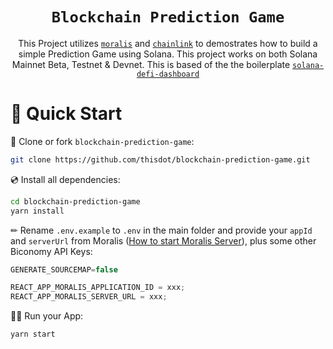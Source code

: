 <div align="center">
  
# `Blockchain Prediction Game`

This Project utilizes [`moralis`](https://github.com/MoralisWeb3/Moralis-JS-SDK) and [`chainlink`](https://chain.link/) to demostrates how to build a simple Prediction Game using Solana. This project works on both Solana Mainnet Beta, Testnet & Devnet. This is based of the the boilerplate [`solana-defi-dashboard`](https://github.com/YosephKS/solana-defi-dashboard)
  
</div>

# 🚀 Quick Start

📄 Clone or fork `blockchain-prediction-game`:

```sh
git clone https://github.com/thisdot/blockchain-prediction-game.git
```

💿 Install all dependencies:

```sh
cd blockchain-prediction-game
yarn install
```

✏ Rename `.env.example` to `.env` in the main folder and provide your `appId` and `serverUrl` from Moralis ([How to start Moralis Server](https://docs.moralis.io/moralis-server/getting-started/create-a-moralis-server)), plus some other Biconomy API Keys:

```jsx
GENERATE_SOURCEMAP=false

REACT_APP_MORALIS_APPLICATION_ID = xxx;
REACT_APP_MORALIS_SERVER_URL = xxx;
```

🚴‍♂️ Run your App:

```sh
yarn start
```
